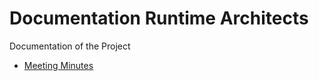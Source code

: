 # Documentation Runtime Architects
Documentation of the Project

- [Meeting Minutes](minutes/readme.md)
